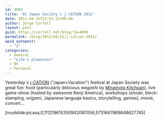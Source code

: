 ```yaml
---
id: 4069
title: 'At Japan Society`s j-CATION 2012'
date: 2012-04-15T12:52:22+00:00
author: Jorge Cortell
layout: post
guid: https://cortell.net/blog/?p=4069
permalink: /blog/2012/04/15/j-cation-2012/
wpsd_autopost:
  - "1"
categories:
  - General
  - "Life's pleasures"
  - NY
  - Personal
---
```

Yesterday`s <a title="https://www.japansociety.org/j-cation_2012" href="https://www.japansociety.org/j-cation_2012" target="_blank">j-CATION</a> ("Japan+Vacation") festival at Japan Society was great fun: food (particularly delicious _wagashi_ by <a title="https://www.kitchoan.com/" href="https://www.kitchoan.com/" target="_blank">Minamoto Kitchoan</a>), live game-show (hosted by awesome Kenji America), workshops (_shodo_, block-stamping, _origami_, Japanese languaje basics, storytelling, games), movie, concert...

[mudslide:picasa,0,111219615350942087056,5731667869648627745]